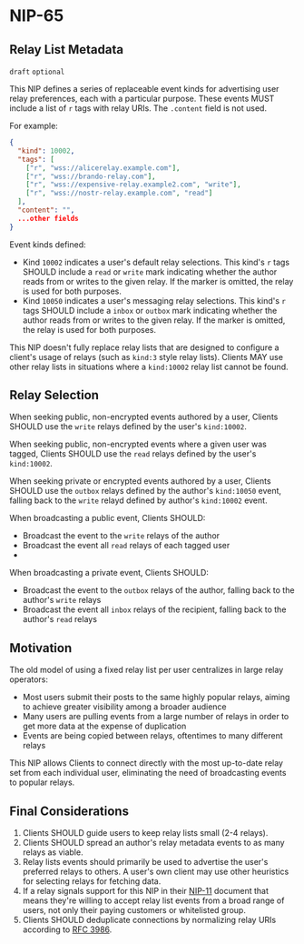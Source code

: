 NIP-65
======

Relay List Metadata
-------------------

`draft` `optional`

This NIP defines a series of replaceable event kinds for advertising user relay preferences, each with a particular purpose. These events MUST include a list of `r` tags with relay URIs. The `.content` field is not used.

For example:

```json
{
  "kind": 10002,
  "tags": [
    ["r", "wss://alicerelay.example.com"],
    ["r", "wss://brando-relay.com"],
    ["r", "wss://expensive-relay.example2.com", "write"],
    ["r", "wss://nostr-relay.example.com", "read"]
  ],
  "content": "",
  ...other fields
}
```

Event kinds defined:

- Kind `10002` indicates a user's default relay selections. This kind's `r` tags SHOULD include a `read` or `write` mark
  indicating whether the author reads from or writes to the given relay. If the marker is omitted, the relay is used for
  both purposes.
- Kind `10050` indicates a user's messaging relay selections. This kind's `r` tags SHOULD include a `inbox` or `outbox`
  mark indicating whether the author reads from or writes to the given relay. If the marker is omitted, the relay is used for
  both purposes.

This NIP doesn't fully replace relay lists that are designed to configure a client's usage of relays (such as `kind:3` style relay lists). Clients MAY use other relay lists in situations where a `kind:10002` relay list cannot be found.

## Relay Selection

When seeking public, non-encrypted events authored by a user, Clients SHOULD use the `write` relays defined by the
user's `kind:10002`.

When seeking public, non-encrypted events where a given user was tagged, Clients SHOULD use the `read` relays defined by
the user's `kind:10002`.

When seeking private or encrypted events authored by a user, Clients SHOULD use the `outbox` relays defined by
the author's `kind:10050` event, falling back to the `write` relayd defined by author's `kind:10002` event.

When broadcasting a public event, Clients SHOULD:

- Broadcast the event to the `write` relays of the author
- Broadcast the event all `read` relays of each tagged user
-
When broadcasting a private event, Clients SHOULD:

- Broadcast the event to the `outbox` relays of the author, falling back to the author's `write` relays
- Broadcast the event all `inbox` relays of the recipient, falling back to the author's `read` relays

## Motivation

The old model of using a fixed relay list per user centralizes in large relay operators:

  - Most users submit their posts to the same highly popular relays, aiming to achieve greater visibility among a broader audience
  - Many users are pulling events from a large number of relays in order to get more data at the expense of duplication
  - Events are being copied between relays, oftentimes to many different relays

This NIP allows Clients to connect directly with the most up-to-date relay set from each individual user, eliminating the need of broadcasting events to popular relays.

## Final Considerations

1. Clients SHOULD guide users to keep relay lists small (2-4 relays).
2. Clients SHOULD spread an author's relay metadata events to as many relays as viable.
3. Relay lists events should primarily be used to advertise the user's preferred relays to others.
   A user's own client may use other heuristics for selecting relays for fetching data.
4. If a relay signals support for this NIP in their [NIP-11](11.md) document that means they're willing to accept relay list events from a broad range of users, not only their paying customers or whitelisted group.
5. Clients SHOULD deduplicate connections by normalizing relay URIs according to [RFC 3986](https://datatracker.ietf.org/doc/html/rfc3986#section-6).
